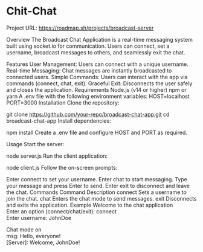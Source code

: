 # Chit-Chat
Project URL: https://roadmap.sh/projects/broadcast-server

Overview
The Broadcast Chat Application is a real-time messaging system built using socket.io for communication. Users can connect, set a username, broadcast messages to others, and seamlessly exit the chat.

Features
User Management: Users can connect with a unique username.
Real-time Messaging: Chat messages are instantly broadcasted to connected users.
Simple Commands: Users can interact with the app via commands (connect, chat, exit).
Graceful Exit: Disconnects the user safely and closes the application.
Requirements
Node.js (v14 or higher)
npm or yarn
A .env file with the following environment variables:
HOST=localhost
PORT=3000
Installation
Clone the repository:

git clone https://github.com/your-repo/broadcast-chat-app.git
cd broadcast-chat-app
Install dependencies:

npm install
Create a .env file and configure HOST and PORT as required.

Usage
Start the server:

node server.js
Run the client application:

node client.js
Follow the on-screen prompts:

Enter connect to set your username.
Enter chat to start messaging.
Type your message and press Enter to send.
Enter exit to disconnect and leave the chat.
Commands
Command	Description
connect	Sets a username to join the chat.
chat	Enters the chat mode to send messages.
exit	Disconnects and exits the application.
Example
Welcome to the chat application  
Enter an option (connect/chat/exit): connect  
Enter username: JohnDoe  

Chat mode on  
msg: Hello, everyone!  
[Server]: Welcome, JohnDoe!  
